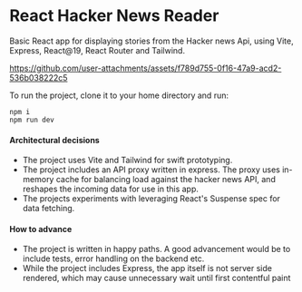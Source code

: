 # React Hacker News Reader

Basic React app for displaying stories from the Hacker news Api, using Vite, Express, React@19, React Router and Tailwind.



https://github.com/user-attachments/assets/f789d755-0f16-47a9-acd2-536b038222c5



To run the project, clone it to your home directory and run:

```Shell
npm i
npm run dev
```

#### Architectural decisions

- The project uses Vite and Tailwind for swift prototyping.
- The project includes an API proxy written in express. The proxy uses in-memory cache for balancing load against the hacker news API, and reshapes the incoming data for use in this app.
- The projects experiments with leveraging React's Suspense spec for data fetching.

#### How to advance

- The project is written in happy paths. A good advancement would be to include tests, error handling on the backend etc.
- While the project includes Express, the app itself is not server side rendered, which may cause unnecessary wait until first contentful paint
